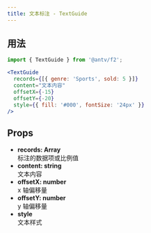 ```yaml
---
title: 文本标注 - TextGuide
---
```


## 用法

```jsx
import { TextGuide } from '@antv/f2';

<TextGuide
  records={[{ genre: 'Sports', sold: 5 }]}
  content="文本内容"
  offsetX={-15}
  offsetY={-20}
  style={{ fill: '#000', fontSize: '24px' }}
/>
```

## Props

- **records: Array**  
  标注的数据项或比例值
- **content: string**  
  文本内容
- **offsetX: number**  
  x 轴偏移量
- **offsetY: number**  
  y 轴偏移量
- **style**  
  文本样式